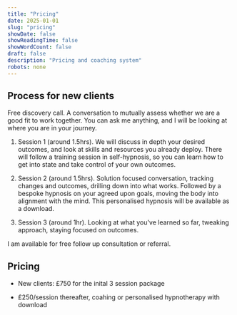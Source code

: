 ```yaml
---
title: "Pricing"
date: 2025-01-01
slug: "pricing"
showDate: false
showReadingTime: false
showWordCount: false
draft: false
description: "Pricing and coaching system"
robots: none
---
```


## Process for new clients

Free discovery call. A conversation to mutually assess whether we are a good fit to work together. You can ask me anything, and I will be looking at where you are in your journey.

1. Session 1 (around 1.5hrs). We will discuss in depth your desired outcomes, and look at skills and resources you already deploy. There will follow a training session in self-hypnosis, so you can learn how to get into state and take control of your own outcomes.

2. Session 2 (around 1.5hrs). Solution focused conversation, tracking changes and outcomes, drilling down into what works. Followed by a bespoke hypnosis on your agreed upon goals, moving the body into alignment with the mind. This personalised hypnosis will be available as a download.

3. Session 3 (around 1hr). Looking at what you've learned so far, tweaking approach, staying focused on outcomes.

I am available for free follow up consultation or referral.

## Pricing

- New clients: £750 for the inital 3 session package

- £250/session thereafter, coahing or personalised hypnotherapy with download
